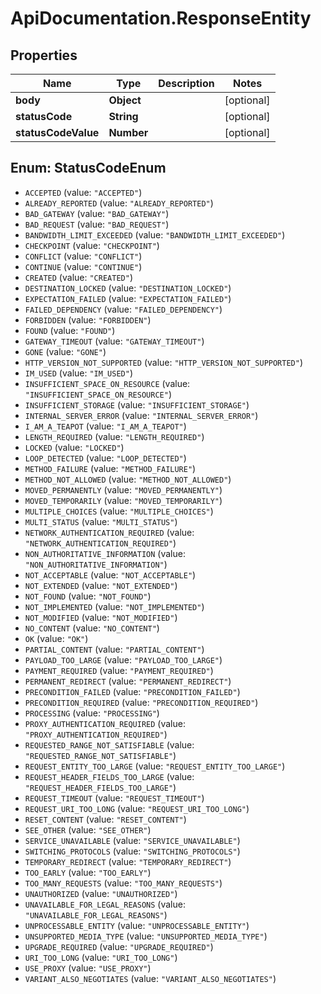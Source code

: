 # ApiDocumentation.ResponseEntity

## Properties
Name | Type | Description | Notes
------------ | ------------- | ------------- | -------------
**body** | **Object** |  | [optional] 
**statusCode** | **String** |  | [optional] 
**statusCodeValue** | **Number** |  | [optional] 

<a name="StatusCodeEnum"></a>
## Enum: StatusCodeEnum

* `ACCEPTED` (value: `"ACCEPTED"`)
* `ALREADY_REPORTED` (value: `"ALREADY_REPORTED"`)
* `BAD_GATEWAY` (value: `"BAD_GATEWAY"`)
* `BAD_REQUEST` (value: `"BAD_REQUEST"`)
* `BANDWIDTH_LIMIT_EXCEEDED` (value: `"BANDWIDTH_LIMIT_EXCEEDED"`)
* `CHECKPOINT` (value: `"CHECKPOINT"`)
* `CONFLICT` (value: `"CONFLICT"`)
* `CONTINUE` (value: `"CONTINUE"`)
* `CREATED` (value: `"CREATED"`)
* `DESTINATION_LOCKED` (value: `"DESTINATION_LOCKED"`)
* `EXPECTATION_FAILED` (value: `"EXPECTATION_FAILED"`)
* `FAILED_DEPENDENCY` (value: `"FAILED_DEPENDENCY"`)
* `FORBIDDEN` (value: `"FORBIDDEN"`)
* `FOUND` (value: `"FOUND"`)
* `GATEWAY_TIMEOUT` (value: `"GATEWAY_TIMEOUT"`)
* `GONE` (value: `"GONE"`)
* `HTTP_VERSION_NOT_SUPPORTED` (value: `"HTTP_VERSION_NOT_SUPPORTED"`)
* `IM_USED` (value: `"IM_USED"`)
* `INSUFFICIENT_SPACE_ON_RESOURCE` (value: `"INSUFFICIENT_SPACE_ON_RESOURCE"`)
* `INSUFFICIENT_STORAGE` (value: `"INSUFFICIENT_STORAGE"`)
* `INTERNAL_SERVER_ERROR` (value: `"INTERNAL_SERVER_ERROR"`)
* `I_AM_A_TEAPOT` (value: `"I_AM_A_TEAPOT"`)
* `LENGTH_REQUIRED` (value: `"LENGTH_REQUIRED"`)
* `LOCKED` (value: `"LOCKED"`)
* `LOOP_DETECTED` (value: `"LOOP_DETECTED"`)
* `METHOD_FAILURE` (value: `"METHOD_FAILURE"`)
* `METHOD_NOT_ALLOWED` (value: `"METHOD_NOT_ALLOWED"`)
* `MOVED_PERMANENTLY` (value: `"MOVED_PERMANENTLY"`)
* `MOVED_TEMPORARILY` (value: `"MOVED_TEMPORARILY"`)
* `MULTIPLE_CHOICES` (value: `"MULTIPLE_CHOICES"`)
* `MULTI_STATUS` (value: `"MULTI_STATUS"`)
* `NETWORK_AUTHENTICATION_REQUIRED` (value: `"NETWORK_AUTHENTICATION_REQUIRED"`)
* `NON_AUTHORITATIVE_INFORMATION` (value: `"NON_AUTHORITATIVE_INFORMATION"`)
* `NOT_ACCEPTABLE` (value: `"NOT_ACCEPTABLE"`)
* `NOT_EXTENDED` (value: `"NOT_EXTENDED"`)
* `NOT_FOUND` (value: `"NOT_FOUND"`)
* `NOT_IMPLEMENTED` (value: `"NOT_IMPLEMENTED"`)
* `NOT_MODIFIED` (value: `"NOT_MODIFIED"`)
* `NO_CONTENT` (value: `"NO_CONTENT"`)
* `OK` (value: `"OK"`)
* `PARTIAL_CONTENT` (value: `"PARTIAL_CONTENT"`)
* `PAYLOAD_TOO_LARGE` (value: `"PAYLOAD_TOO_LARGE"`)
* `PAYMENT_REQUIRED` (value: `"PAYMENT_REQUIRED"`)
* `PERMANENT_REDIRECT` (value: `"PERMANENT_REDIRECT"`)
* `PRECONDITION_FAILED` (value: `"PRECONDITION_FAILED"`)
* `PRECONDITION_REQUIRED` (value: `"PRECONDITION_REQUIRED"`)
* `PROCESSING` (value: `"PROCESSING"`)
* `PROXY_AUTHENTICATION_REQUIRED` (value: `"PROXY_AUTHENTICATION_REQUIRED"`)
* `REQUESTED_RANGE_NOT_SATISFIABLE` (value: `"REQUESTED_RANGE_NOT_SATISFIABLE"`)
* `REQUEST_ENTITY_TOO_LARGE` (value: `"REQUEST_ENTITY_TOO_LARGE"`)
* `REQUEST_HEADER_FIELDS_TOO_LARGE` (value: `"REQUEST_HEADER_FIELDS_TOO_LARGE"`)
* `REQUEST_TIMEOUT` (value: `"REQUEST_TIMEOUT"`)
* `REQUEST_URI_TOO_LONG` (value: `"REQUEST_URI_TOO_LONG"`)
* `RESET_CONTENT` (value: `"RESET_CONTENT"`)
* `SEE_OTHER` (value: `"SEE_OTHER"`)
* `SERVICE_UNAVAILABLE` (value: `"SERVICE_UNAVAILABLE"`)
* `SWITCHING_PROTOCOLS` (value: `"SWITCHING_PROTOCOLS"`)
* `TEMPORARY_REDIRECT` (value: `"TEMPORARY_REDIRECT"`)
* `TOO_EARLY` (value: `"TOO_EARLY"`)
* `TOO_MANY_REQUESTS` (value: `"TOO_MANY_REQUESTS"`)
* `UNAUTHORIZED` (value: `"UNAUTHORIZED"`)
* `UNAVAILABLE_FOR_LEGAL_REASONS` (value: `"UNAVAILABLE_FOR_LEGAL_REASONS"`)
* `UNPROCESSABLE_ENTITY` (value: `"UNPROCESSABLE_ENTITY"`)
* `UNSUPPORTED_MEDIA_TYPE` (value: `"UNSUPPORTED_MEDIA_TYPE"`)
* `UPGRADE_REQUIRED` (value: `"UPGRADE_REQUIRED"`)
* `URI_TOO_LONG` (value: `"URI_TOO_LONG"`)
* `USE_PROXY` (value: `"USE_PROXY"`)
* `VARIANT_ALSO_NEGOTIATES` (value: `"VARIANT_ALSO_NEGOTIATES"`)

